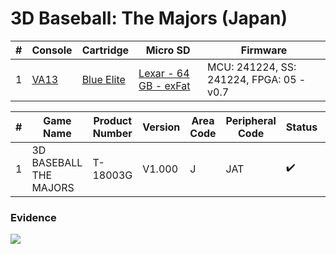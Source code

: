 # 3D Baseball: The Majors (Japan)

| #   | Console                                          | Cartridge                                                                          | Micro SD                                                                     | Firmware                                 |
| --- | ------------------------------------------------ | ---------------------------------------------------------------------------------- | ---------------------------------------------------------------------------- | ---------------------------------------- |
| 1   | [VA13](../../../../Info/Consoles/VA13/README.md) | [Blue Elite](../../../../Info/Cartridges/GuangzhouSanStarOnlineShop/1.6/README.md) | [Lexar - 64 GB - exFat](../../../../Info/SdCards/Lexar/64GB/exfat/README.md) | MCU: 241224, SS: 241224, FPGA: 05 - v0.7 |

| #   | Game Name              | Product Number | Version | Area Code | Peripheral Code | Status             | Time Played |
| --- | ---------------------- | -------------- | ------- | --------- | --------------- | ------------------ | ----------- |
| 1   | 3D BASEBALL THE MAJORS | T-18003G       | V1.000  | J         | JAT             | :heavy_check_mark: | 15 minutes  |

### Evidence

[![](https://img.youtube.com/vi/sVsrunwtYVE/0.jpg)](https://www.youtube.com/watch?v=sVsrunwtYVE)
